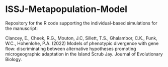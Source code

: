 # ISSJ-Metapopulation-Model
Repository for the R code supporting the individual-based simulations for the manuscript:

Clancey, E., Cheek, R.G., Mouton, J.C, Sillett, T.S., Ghalambor, C.K., Funk, W.C., Hohenlohe, P.A. (2022) Models of phenotypic divergence with gene flow: discriminating between alternative hypotheses promoting microgeographic adaptation in the Island Scrub Jay. Journal of Evolutionary Biology. 
